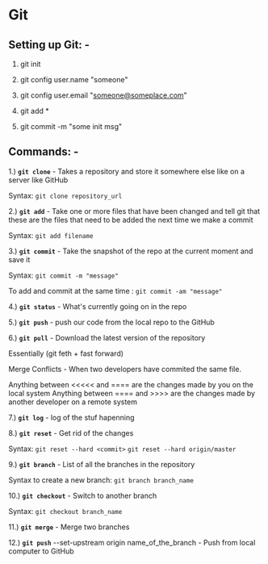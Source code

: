 # Git

## Setting up Git: -
1. git init

2. git config user.name "someone"

3. git config user.email "someone@someplace.com"

4. git add *

5. git commit -m "some init msg"

## Commands: -


1.) **`git clone`** - Takes a repository and store it somewhere else like on a server like GitHub

Syntax: `git clone repository_url`

2.) **`git add`** - Take one or more files that have been changed and tell git that these are the files that need to be added the next time we make a commit

Syntax: `git add filename`

3.) **`git commit`** - Take the snapshot of the repo at the current moment and save it

Syntax: `git commit -m "message"`

To add and commit at the same time : `git commit -am "message"`

4.) **`git status`** - What's currently going on in the repo

5.) **`git push`** - push our code from the local repo to the GitHub

6.) **`git pull`** - Download the latest version of the repository

Essentially (git feth + fast forward)


Merge Conflicts - When two developers have commited the same file.

Anything between <<<<< and ==== are the changes made by you on the local system 
Anything between ==== and >>>> are the changes made by another developer on a remote system

7.) **`git log`** - log of the stuf hapenning

8.) **`git reset`** - Get rid of the changes

Syntax:
`git reset --hard <commit>`
`git reset --hard origin/master`

9.) **`git branch`** - List of all the branches in the repository

Syntax to create a new branch:
`git branch branch_name`

10.) **`git checkout`** - Switch to another branch

Syntax: `git checkout branch_name`

11.) **`git merge`** - Merge two branches

12.) **`git push`** --set-upstream origin name_of_the_branch - Push from local computer to GitHub

